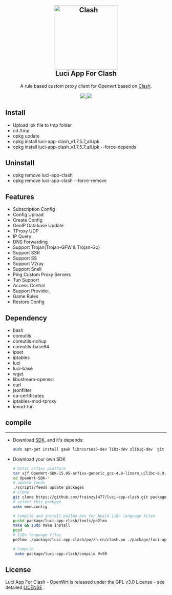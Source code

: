 <h2 align="center">
 <img src="https://cdn.jsdelivr.net/gh/Dreamacro/clash/docs/logo.png" alt="Clash" width="200">
  <br>Luci App For Clash <br>
</h2>

  <p align="center">
	A rule based custom proxy client for Openwrt based on <a href="https://github.com/Dreamacro/clash" target="_blank">Clash</a>.
  </p>
  <p align="center">
  <a target="_blank" href="https://github.com/frainzy1477/luci-app-clash/releases/tag/v1.7.5.7">
    <img src="https://img.shields.io/badge/luci%20for%20clash-v1.7.5.7-blue.svg"> 	  
  </a>
  <a href="https://github.com/frainzy1477/luci-app-clash/releases" target="_blank">
        <img src="https://img.shields.io/github/downloads/frainzy1477/luci-app-clash/total.svg?style=flat-square"/>
   </a>
  </p>

  
 ## Install
- Upload ipk file to tmp folder
- cd /tmp
- opkg update
- opkg install luci-app-clash_v1.7.5.7_all.ipk  
- opkg install luci-app-clash_v1.7.5.7_all.ipk --force-depends

 ## Uninstall
- opkg remove luci-app-clash 
- opkg remove luci-app-clash --force-remove

## Features
- Subscription Config
- Config Upload
- Create Config
- GeoIP Database Update
- TProxy UDP
- IP Query
- DNS Forwarding
- Support Trojan(Trojan-GFW & Trojan-Go)
- Support SSR
- Support SS
- Support V2ray
- Support Snell
- Ping Custom Proxy Servers
- Tun Support
- Access Control
- Support Provider,
- Game Rules 
- Restore Config

## Dependency

- bash
- coreutils
- coreutils-nohup
- coreutils-base64
- ipset
- iptables
- luci
- luci-base
- wget
- libustream-openssl 
- curl
- jsonfilter
- ca-certificates
- iptables-mod-tproxy
- kmod-tun


## compile
---

 - Download [SDK](https://wiki.openwrt.org/doc/howto/obtain.firmware.sdk), and it's depends:
   ```bash
   sudo apt-get install gawk libncurses5-dev libz-dev zlib1g-dev  git ccache
   ```
 
 - Download your own SDK

   ```bash
   # Untar ar71xx platform
   tar xjf OpenWrt-SDK-15.05-ar71xx-generic_gcc-4.8-linaro_uClibc-0.9.33.2.Linux-x86_64.tar.bz2
   cd OpenWrt-SDK-*
   # update feeds
   ./scripts/feeds update packages
   # Clone
   git clone https://github.com/frainzy1477/luci-app-clash.git package/luci-app-clash
   # select this package
   make menuconfig
   
   # Compile and install po2lmo bin for build i18n language files
   pushd package/luci-app-clash/tools/po2lmo
   make && sudo make install
   popd
   # I18n language files
   po2lmo ./package/luci-app-clash/po/zh-cn/clash.po ./package/luci-app-clash/po/zh-cn/clash.zh-cn.lmo
   
   # Compile
    make package/luci-app-clash/compile V=99
   ```
   
## License  
Luci App For Clash - OpenWrt is released under the GPL v3.0 License - see detailed [LICENSE](https://github.com/frainzy1477/luci-app-clash/blob/master/LICENSE) .


